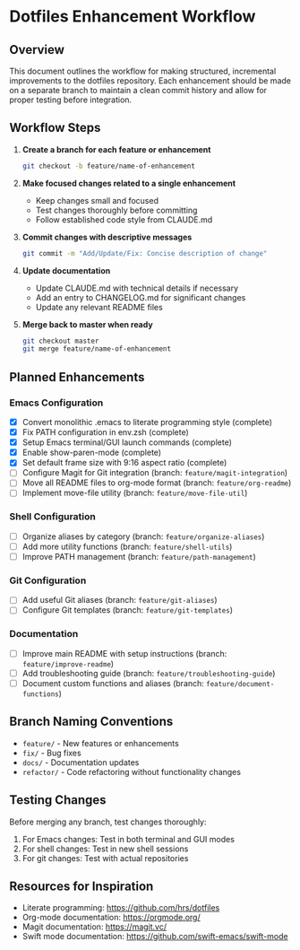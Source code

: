 # Dotfiles Enhancement Workflow

## Overview
This document outlines the workflow for making structured, incremental improvements to the dotfiles repository. Each enhancement should be made on a separate branch to maintain a clean commit history and allow for proper testing before integration.

## Workflow Steps

1. **Create a branch for each feature or enhancement**
   ```bash
   git checkout -b feature/name-of-enhancement
   ```

2. **Make focused changes related to a single enhancement**
   - Keep changes small and focused
   - Test changes thoroughly before committing
   - Follow established code style from CLAUDE.md

3. **Commit changes with descriptive messages**
   ```bash
   git commit -m "Add/Update/Fix: Concise description of change"
   ```

4. **Update documentation**
   - Update CLAUDE.md with technical details if necessary
   - Add an entry to CHANGELOG.md for significant changes
   - Update any relevant README files

5. **Merge back to master when ready**
   ```bash
   git checkout master
   git merge feature/name-of-enhancement
   ```

## Planned Enhancements

### Emacs Configuration
- [x] Convert monolithic .emacs to literate programming style (complete)
- [x] Fix PATH configuration in env.zsh (complete)
- [x] Setup Emacs terminal/GUI launch commands (complete)
- [x] Enable show-paren-mode (complete)
- [x] Set default frame size with 9:16 aspect ratio (complete)
- [ ] Configure Magit for Git integration (branch: `feature/magit-integration`)
- [ ] Move all README files to org-mode format (branch: `feature/org-readme`)
- [ ] Implement move-file utility (branch: `feature/move-file-util`)

### Shell Configuration
- [ ] Organize aliases by category (branch: `feature/organize-aliases`)
- [ ] Add more utility functions (branch: `feature/shell-utils`)
- [ ] Improve PATH management (branch: `feature/path-management`)

### Git Configuration
- [ ] Add useful Git aliases (branch: `feature/git-aliases`)
- [ ] Configure Git templates (branch: `feature/git-templates`)

### Documentation
- [ ] Improve main README with setup instructions (branch: `feature/improve-readme`)
- [ ] Add troubleshooting guide (branch: `feature/troubleshooting-guide`)
- [ ] Document custom functions and aliases (branch: `feature/document-functions`)

## Branch Naming Conventions
- `feature/` - New features or enhancements
- `fix/` - Bug fixes
- `docs/` - Documentation updates
- `refactor/` - Code refactoring without functionality changes

## Testing Changes
Before merging any branch, test changes thoroughly:
1. For Emacs changes: Test in both terminal and GUI modes
2. For shell changes: Test in new shell sessions
3. For git changes: Test with actual repositories

## Resources for Inspiration
- Literate programming: https://github.com/hrs/dotfiles
- Org-mode documentation: https://orgmode.org/
- Magit documentation: https://magit.vc/
- Swift mode documentation: https://github.com/swift-emacs/swift-mode